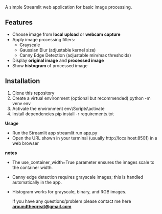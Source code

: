 A simple Streamlit web application for basic image processing.

## Features
- Choose image from **local upload** or **webcam capture**
- Apply image processing filters:
  - Grayscale
  - Gaussian Blur (adjustable kernel size)
  - Canny Edge Detection (adjustable min/max thresholds)
- Display **original image** and **processed image**
- Show **histogram** of processed image

## Installation

1. Clone this repository
2. Create a virtual environment (optional but recommended)
     python -m venv env
3. Activate the environment
     env\Scripts\activate
4. Install dependencies
     pip install -r requirements.txt

**Usage**
- Run the Streamlit app
    streamlit run app.py
- Open the URL shown in your terminal (usually http://localhost:8501) in a web browser

**notes**
- The use_container_width=True parameter ensures the images scale to the container width.
- Canny edge detection requires grayscale images; this is handled automatically in the app.
- Histogram works for grayscale, binary, and RGB images.

  If you have any questions/problem please contact me here **aroundthegreat@gmail.com**
